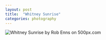 ```yaml
---
layout: post
title:  "Whitney Sunrise"
categories: photography
---
```

<div class='pixels-photo'>
  <p>
    <img src='https://drscdn.500px.org/photo/247146051/m%3D900/v2?user_id=10911433&webp=true&sig=9bc5679e37ad3451ac060aa05f168e7bcc11d7268692a92448b147d828e405fa' alt='Whitney Sunrise by Rob Enns on 500px.com'>
  </p>
  <a href='https://500px.com/photo/247146051/whitney-sunrise-by-rob-enns' alt='Whitney Sunrise by Rob Enns on 500px.com'></a>
</div>
<script type='text/javascript' src='https://500px.com/embed.js'></script>
